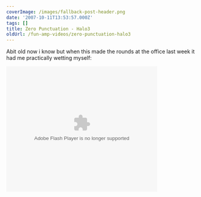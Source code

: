 ```yaml
---
coverImage: /images/fallback-post-header.png
date: '2007-10-11T13:53:57.000Z'
tags: []
title: Zero Punctuation - Halo3
oldUrl: /fun-amp-videos/zero-punctuation-halo3
---
```


Abit old now i know but when this made the rounds at the office last week it had me practically wetting myself:

<!-- more -->

<embed src="https://update.videoegg.com/flash/proxy.swf?jsver=1.4" FlashVars="gc=c2hvd0FkPXRydWUmYWRWYXJzPWFyZWE9Z2FtZXMmc2l0ZT1lc2NhcGlzdG1hZ2F6aW5lJmZpbGU9aHR0cCUzQSUyRiUyRnNlbGZzZXJ2ZTMwMCUyRWRvd25sb2FkJTJFdmlkZW9lZ2clMkVjb20lMkZnaWQzODklMkZjaWQxMzg5JTJGSTUlMkZHUSUyRjExOTEyNzM3MTFuSEk4SEZNSWlmM3ZxV1R3YWtMSyZzd2ZwYXRoPWh0dHAlM0ElMkYlMkZ1cGRhdGUlMkV2aWRlb2VnZyUyRWNvbSUyRmZsYXNoJTJGcHJveHklMkVzd2YlM0Zqc3ZlciUzRDElMkU0JmF1dG9QbGF5PWZhbHNlJnNob3dBZFByaW1hcnk9dHJ1ZSZ3bW9kZT13aW5kb3cmYWxsb3dGbGFzaDlGdWxsc2NyZWVuPXRydWU=" quality="high" allowFullScreen="true" allowScriptAccess="always" scale="noscale" wmode="window" width="400" height="332" name="VE_Player" align="middle" type="application/x-shockwave-flash" pluginspage="https://www.macromedia.com/go/getflashplayer"></embed>
